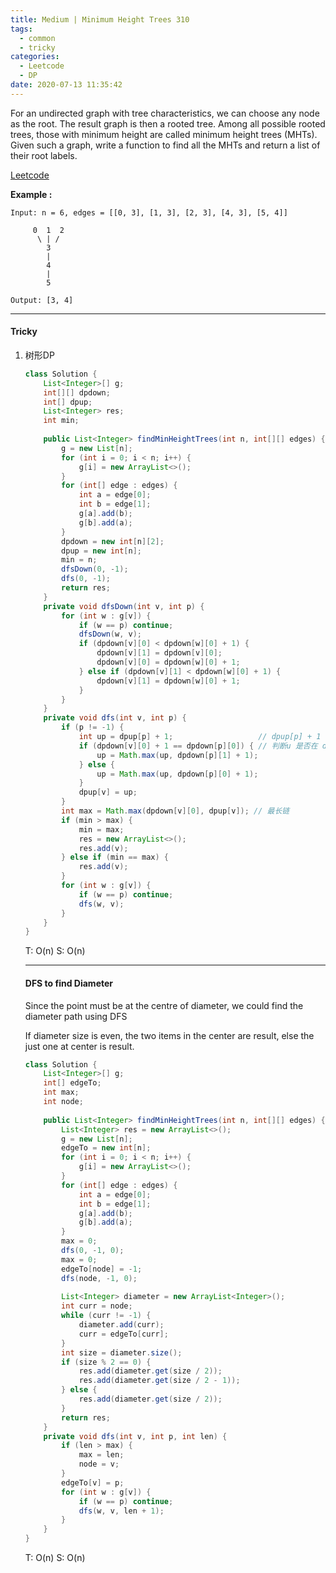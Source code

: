 ```yaml
---
title: Medium | Minimum Height Trees 310
tags:
  - common
  - tricky
categories:
  - Leetcode
  - DP
date: 2020-07-13 11:35:42
---
```


For an undirected graph with tree characteristics, we can choose any node as the root. The result graph is then a rooted tree. Among all possible rooted trees, those with minimum height are called minimum height trees (MHTs). Given such a graph, write a function to find all the MHTs and return a list of their root labels.

[Leetcode](https://leetcode.com/problems/minimum-height-trees/)

<!--more-->

**Example :**

```
Input: n = 6, edges = [[0, 3], [1, 3], [2, 3], [4, 3], [5, 4]]

     0  1  2
      \ | /
        3
        |
        4
        |
        5 

Output: [3, 4]
```

---

#### Tricky 

1. 树形DP

   ```java
   class Solution {
       List<Integer>[] g;
       int[][] dpdown;
       int[] dpup;
       List<Integer> res;
       int min;
       
       public List<Integer> findMinHeightTrees(int n, int[][] edges) {
           g = new List[n];
           for (int i = 0; i < n; i++) {
               g[i] = new ArrayList<>();
           }
           for (int[] edge : edges) {
               int a = edge[0];
               int b = edge[1];
               g[a].add(b);
               g[b].add(a);
           }    
           dpdown = new int[n][2];
           dpup = new int[n];
           min = n;
           dfsDown(0, -1);
           dfs(0, -1);
           return res;
       }
       private void dfsDown(int v, int p) {
           for (int w : g[v]) {
               if (w == p) continue;
               dfsDown(w, v);
               if (dpdown[v][0] < dpdown[w][0] + 1) {
                   dpdown[v][1] = dpdown[v][0];
                   dpdown[v][0] = dpdown[w][0] + 1;
               } else if (dpdown[v][1] < dpdown[w][0] + 1) {
                   dpdown[v][1] = dpdown[w][0] + 1;
               }
           }
       }
       private void dfs(int v, int p) {
           if (p != -1) {
               int up = dpup[p] + 1;                   // dpup[p] + 1
               if (dpdown[v][0] + 1 == dpdown[p][0]) { // 判断u 是否在 dpdown[p] 上
                   up = Math.max(up, dpdown[p][1] + 1);
               } else {
                   up = Math.max(up, dpdown[p][0] + 1);
               }
               dpup[v] = up;
           }
           int max = Math.max(dpdown[v][0], dpup[v]); // 最长链
           if (min > max) {
               min = max;
               res = new ArrayList<>();
               res.add(v);
           } else if (min == max) {
               res.add(v);
           }
           for (int w : g[v]) {
               if (w == p) continue;
               dfs(w, v);
           }
       }
   }
   ```

   T: O(n)			S: O(n)

   ---

   #### DFS to find Diameter

   Since the point must be at the centre of diameter, we could find the diameter path using DFS

   If diameter size is even, the two items in the center are result, else the just one at center is result.

   ```java
   class Solution {
       List<Integer>[] g;
       int[] edgeTo;
       int max;
       int node;
       
       public List<Integer> findMinHeightTrees(int n, int[][] edges) {
           List<Integer> res = new ArrayList<>();
           g = new List[n];
           edgeTo = new int[n];
           for (int i = 0; i < n; i++) {
               g[i] = new ArrayList<>();
           }
           for (int[] edge : edges) {
               int a = edge[0];
               int b = edge[1];
               g[a].add(b);
               g[b].add(a);
           }    
           max = 0;
           dfs(0, -1, 0);
           max = 0;
           edgeTo[node] = -1;
           dfs(node, -1, 0);
           
           List<Integer> diameter = new ArrayList<Integer>();
           int curr = node;
           while (curr != -1) {
               diameter.add(curr);
               curr = edgeTo[curr];
           }
           int size = diameter.size();
           if (size % 2 == 0) {
               res.add(diameter.get(size / 2));
               res.add(diameter.get(size / 2 - 1));
           } else {
               res.add(diameter.get(size / 2));
           }
           return res;
       }
       private void dfs(int v, int p, int len) {
           if (len > max) {
               max = len;
               node = v;
           }
           edgeTo[v] = p;
           for (int w : g[v]) {
               if (w == p) continue;
               dfs(w, v, len + 1);
           }
       }
   }
   ```

   T: O(n)		S: O(n)